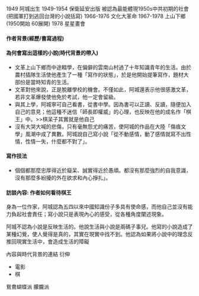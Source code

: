 1949 阿城出生
1949-1954 保衛延安出版
被認為最能體現1950s中共初期的社會(把國軍打到逃回台灣的小說括寫)
1966-1976 文化大革命
1967-1978 上山下鄉 (1950開始 60展開)
1978 星星畫會



#### 作者背景(經歷/書寫過程)
#### 為何會寫出這樣的小說(時代背景的帶入)
- 文革上山下鄉而中途輟學，在偏僻的雲南山村過了十年知識青年的生活。由於農村插隊生活使他產生了一種「寫作的狀態」，於是他開始提筆寫作，題材大部份是當時知青的生活。
- 文革對他來說，正是脫離學校的機會。不僅如此，阿城還表示他很感激文革，若非文革爆發使他免於考試，他一定會留級。
- 與其上學，阿城寧可自己看書，從書中學。因為書可以正讀、反讀，隨便加入自己的意見；他這種不迷信「師長即權威」的心理，也反映在他的成名作「棋王」中。>>棋呆子其實就是他自己
- 沒有大哭大喊的悲傷，只有毫無怨尤的痛苦，使阿城的作品在大陸「傷痕文學」風潮中成了異數。阿城說自己寫小說「從不動感情，動了感情就寫不出性情，性情一失，什麼都不對了」。

#### 寫作技法
- 個個都那麼忠厚得近於癡呆、誠實得近於愚頑。都沒有那麼強烈的自我意識，沒有那麼多紛擾的外在欲求和內心掙扎」。
#### 訪談內容: 作者如何看待棋王
身為一位作家，阿城認為五四以來中國知識份子多具有使命感，而他自己並沒有能力負起社會責任；寫小說只是表現內心的感受，從各種角度闡述現象。

阿城不認為小說是反映生活的。他說生活與小說是兩碼子事兒。他寫的小說造成了某種幻覺，使人覺得是真的，其實在現實中找不到。他認為如果將小說中的理念反推回現實生活中，會造成生活的障礙

內容與時代背景的連結
衍伸
- 電影
- 棋

鴛鴦蝴蝶派
朦朧派
